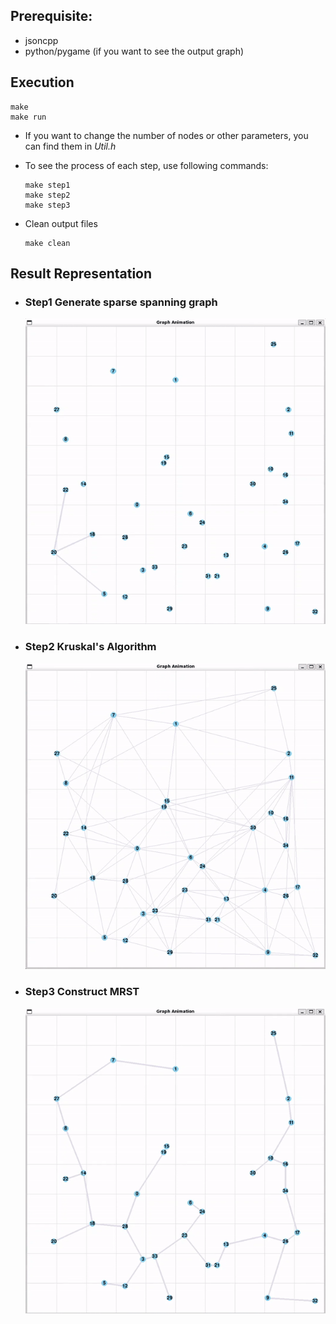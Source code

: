 ## Prerequisite:
* jsoncpp
* python/pygame (if you want to see the output graph)
## Execution
```
make
make run
```
* If you want to change the number of nodes or other parameters, you can find them in *Util.h*

* To see the process of each step, use following commands:
    ```
    make step1
    make step2
    make step3
    ```
* Clean output files
    ```
    make clean
    ```
## Result Representation
* ### Step1 Generate sparse spanning graph
    ![Step1 Generate sparse spanning graph](./gifs/step1.gif)
* ### Step2 Kruskal's Algorithm
    ![Step2 Kruskal's Algorithm](./gifs/step2.gif)
* ### Step3 Construct MRST
    ![Step3 MRST](./gifs/step3.gif)
